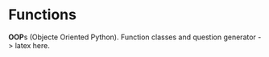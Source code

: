 # Functions

**OOP**s (Objecte Oriented Python). Function classes and question generator -> latex here.



<!--References-->
